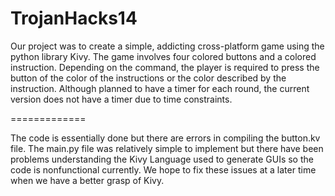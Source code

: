 TrojanHacks14
=============

Our project was to create a simple, addicting cross-platform game using the python library Kivy. The game involves four colored buttons and a colored instruction. Depending on the command, the player is required to press the button of the color of the instructions or the color described by the instruction. Although planned to have a timer for each round, the current version does not have a timer due to time constraints. 

=============

The code is essentially done but there are errors in compiling the button.kv file. The main.py file was relatively simple to implement but there have been problems understanding the Kivy Language used to generate GUIs so the code is nonfunctional currently. We hope to fix these issues at a later time when we have a better grasp of Kivy. 
